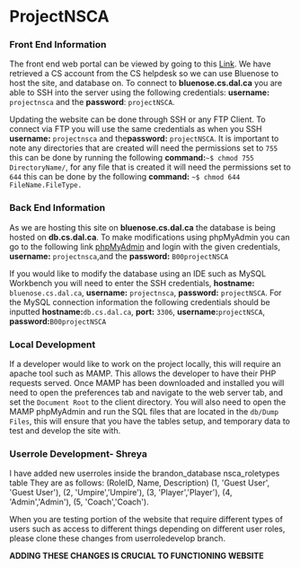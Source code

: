 # ProjectNSCA

### Front End Information
The front end web portal can be viewed by going to this [Link](​https://web.cs.dal.ca/~projectnsca/khurramaziz_cricketassociation/client/). We have retrieved a CS account from the CS helpdesk so we can use Bluenose to host the site, and database on. To connect to **bluenose.cs.dal.ca** you are able to SSH into the server using the following credentials: **username:** `projectnsca` and the ​**password**: `projectNSCA`​. 

Updating the website can be done through SSH or any FTP Client. To connect via FTP you will use the same credentials as when you SSH **username:** `projectnsca` and the ​**password:** `projectNSCA​`. It is important to note any directories that are created will need the permissions set to `755` this can be done by running the following **command:**`~$ chmod 755 DirectoryName/`, for any file that is created it will need the permissions set to `644` this can be done by the following **command:** `~$ chmod 644 FileName.FileType.`

### Back End Information
As we are hosting this site on **bluenose.cs.dal.ca** the database is being hosted on **db.cs.dal.ca**. To make modifications using phpMyAdmin you can go to the following link [phpMyAdmin](https://myadmin.cs.dal.ca/) and login with the given credentials, **username:** `projectnsca`, ​and the **​password:** `B00projectNSCA`      

If you would like to modify the database using an IDE such as MySQL Workbench you will need to enter the SSH credentials, **hostname:** `bluenose.cs.dal.ca`, **username:** `projectnsca`, **password:** `projectNSCA`. For the MySQL connection information the following credentials should be inputted **hostname:**`db.cs.dal.ca`, **port:** `3306`, **username:**`projectNSCA`, **password:**`B00projectNSCA`

### Local Development
If a developer would like to work on the project locally, this will require an apache tool such as MAMP. This allows the developer to have their PHP requests served. Once MAMP has been downloaded and installed you will need to open the preferences tab and navigate to the web server tab, and set the `Document Root` to the client directory. You will also need to open the MAMP phpMyAdmin and run the SQL files that are located in the `db/Dump Files`, this will ensure that you have the tables setup, and temporary data to test and develop the site with.

### Userrole Development- Shreya
I have added new userroles inside the brandon_database nsca_roletypes table
They are as follows:
(RoleID, Name, Description)
(1, 'Guest User', 'Guest User'),
(2, 'Umpire','Umpire'),
(3, 'Player','Player'),
(4, 'Admin','Admin'),
(5, 'Coach','Coach').

When you are testing portion of the website that require different types of users such as access to different things depending on different user roles, please clone these changes from userroledevelop branch. 

**ADDING THESE CHANGES IS CRUCIAL TO FUNCTIONING WEBSITE**

